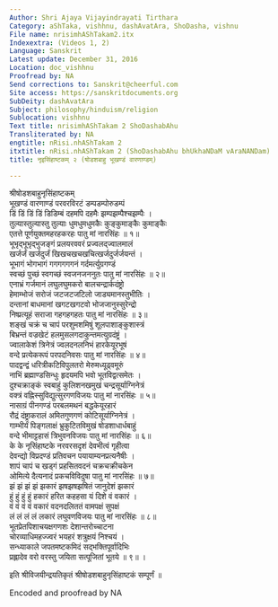 ```yaml
---
Author: Shri Ajaya Vijayindrayati Tirthara
Category: aShTaka, vishhnu, dashAvatAra, ShoDasha, vishnu
File name: nrisimhAShTakam2.itx
Indexextra: (Videos 1, 2)
Language: Sanskrit
Latest update: December 31, 2016
Location: doc_vishhnu
Proofread by: NA
Send corrections to: Sanskrit@cheerful.com
Site access: https://sanskritdocuments.org
SubDeity: dashAvatAra
Subject: philosophy/hinduism/religion
Sublocation: vishhnu
Text title: nrisimhAShTakam 2 ShoDashabAhu
Transliterated by: NA
engtitle: nRisi.nhAShTakam 2
itxtitle: nRisi.nhAShTakam 2 (ShoDashabAhu bhUkhaNDaM vAraNANDam)
title: नृइसिंहाष्टकम् २ (षोडशबाहु भूखण्डं वारणाण्डम्)

---
```

  
 श्रीषोडशबाहुनृसिंहाष्टकम्   
भूखण्डं वारणाण्डं परवरविरटं डम्पडम्पोरुडम्पं  
डिं डिं डिं डिं  डिडिम्बं दहमपि दहमैः झम्पझम्पैश्चझम्पैः ।  
तुल्यास्तुल्यास्तु तुल्याः धुमधुमधुमकैः कुङ्कुमाङ्कैः कुमाङ्कैः  
एतत्ते पूर्णयुक्तमहरहकरहः पातु मां नारसिंहः ॥ १॥  
भूभृद्भूभृद्भुजङ्गं प्रलयरववरं प्रज्वलद्ज्वालमालं  
खर्जर्जं खर्जदुर्जं खिखचखचखचित्खर्जदुर्जर्जयन्तं ।  
भूभागं भोगभागं गगगगगगनं गर्दमर्त्युग्रगण्डं  
स्वच्छं पुच्छं स्वगच्छं स्वजनजननुतः पातु मां नारसिंहः ॥ २॥  
एनाभ्रं गर्जमानं लघुलघुमकरो बालचन्द्रार्कदंष्ट्रो  
हेमाम्भोजं सरोजं जटजटजटिलो जाड्यमानस्तुभीतिः ।  
दन्तानां बाधमानां खगटखगटवो भोजजानुस्सुरेन्द्रो  
निष्प्रत्यूहं सराजा गहगहगहतः पातु मां नारसिंहः ॥ ३॥  
शङ्खं चक्रं च चापं परशुमशमिषुं शूलपाशाङ्कुशास्त्रं  
बिभ्रन्तं वज्रखेटं हलमुसलगदाकुन्तमत्युग्रदंष्ट्रं ।  
ज्वालाकेशं त्रिनेत्रं ज्वलदनलनिभं हारकेयूरभूषं  
वन्दे प्रत्येकरूपं परपदनिवसः पातु मां नारसिंहः ॥ ४॥  
पादद्वन्द्वं धरित्रीकटिविपुलतरो मेरुमध्यूढ्वमूरुं  
नाभिं ब्रह्माण्डसिन्धुः हृदयमपि भवो भूतविद्वत्समेतः ।  
दुश्चक्राङ्कं स्वबाहुं कुलिशनखमुखं चन्द्रसूर्याग्निनेत्रं  
वक्त्रं वह्निस्सुविद्युत्सुरगणविजयः पातु मां नारसिंहः ॥ ५॥  
नासाग्रं पीनगण्डं परबलमथनं बद्धकेयूरहारं  
रौद्रं दंष्ट्राकरालं अमितगुणगणं कोटिसूर्याग्निनेत्रं ।  
गाम्भीर्यं पिङ्गलाक्षं भ्रुकुटितविमुखं षोडशाधार्धबाहुं  
वन्दे भीमाट्टहासं त्रिभुवनविजयः पातु मां नारसिंहः ॥ ६॥  
के के नृसिंहाष्टके नरवरसदृशं देवभीत्वं गृहीत्वा  
देवन्द्यो विप्रदण्डं प्रतिवचन पयायाम्यनप्रत्यनैषीः ।  
शापं चापं च खड्गं प्रहसितवदनं चक्रचक्रीचकेन  
ओमित्ये दैत्यनादं प्रकचविविदुषा पातु मां नारसिंहः ॥ ७॥  
झं झं झं झं झकारं झषझषझषितं जानुदेशं झकारं  
हुं हुं हुं हुं हकारं हरित कहहसा यं दिशे वं वकारं ।  
वं वं वं वं वकारं वदनदलिततं वामपक्षं सुपक्षं  
लं लं लं लं लकारं लघुवणविजयः पातु मां नारसिंहः ॥ ८॥  
भूतप्रेतपिशाचयक्षगणशः देशान्तरोच्चाटना  
चोरव्याधिमहज्ज्वरं भयहरं शत्रुक्षयं निश्चयं ।  
सन्ध्याकाले जपतमष्टकमिदं सद्भक्तिपूर्वादिभिः  
प्रह्लादेव वरो वरस्तु जयिता सत्पूजितां भूतये ॥ ९॥ ।  
  
इति श्रीविजयीन्द्रयतिकृतं श्रीषोडशबाहुनृसिंहाष्टकं सम्पूर्णं ॥  
  
  
Encoded and proofread by NA  
  
